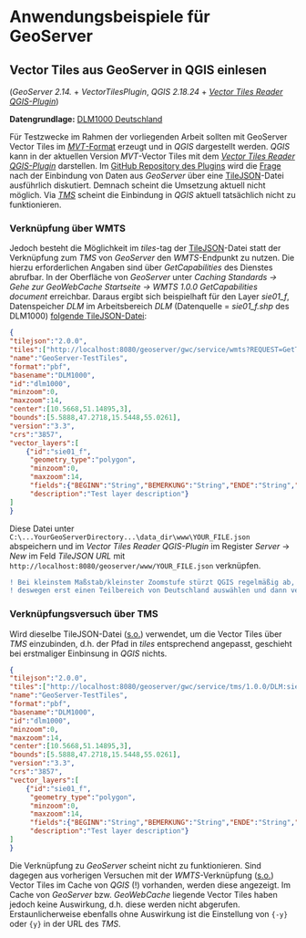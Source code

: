 # Anwendungsbeispiele für GeoServer
## Vector Tiles aus GeoServer in QGIS einlesen
(*GeoServer 2.14.* + *VectorTilesPlugin*, *QGIS 2.18.24* + [*Vector Tiles Reader QGIS-Plugin*](https://github.com/geometalab/Vector-Tiles-Reader-QGIS-Plugin))
  
**Datengrundlage:** [DLM1000 Deutschland](http://www.geodatenzentrum.de/geodaten/gdz_rahmen.gdz_div?gdz_spr=deu&gdz_akt_zeile=5&gdz_anz_zeile=1&gdz_unt_zeile=2&gdz_user_id=0)

Für Testzwecke im Rahmen der vorliegenden Arbeit sollten mit GeoServer Vector Tiles im [*MVT*-Format](https://github.com/mapbox/vector-tile-spec) erzeugt und in *QGIS* dargestellt werden. *QGIS* kann in der aktuellen Version *MVT*-Vector Tiles mit dem [*Vector Tiles Reader QGIS-Plugin*](https://github.com/geometalab/Vector-Tiles-Reader-QGIS-Plugin) darstellen. Im [GitHub Repository des Plugins](https://github.com/geometalab/Vector-Tiles-Reader-QGIS-Plugin/issues/112) wird die [Frage](https://github.com/geometalab/Vector-Tiles-Reader-QGIS-Plugin/issues/112) nach der Einbindung von Daten aus *GeoServer* über eine [TileJSON](https://github.com/mapbox/tilejson-spec)-Datei ausführlich diskutiert. Demnach scheint die Umsetzung aktuell nicht möglich. Via [*TMS*](https://github.com/GjueAtGit/VTs_datasource_ogc/blob/master/geoserver/README.md#verkn%C3%BCpfungsversuch-%C3%BCber-tms) scheint die Einbindung in *QGIS* aktuell tatsächlich nicht zu funktionieren.

### Verknüpfung über WMTS
Jedoch besteht die Möglichkeit im *tiles*-tag der [TileJSON](https://github.com/mapbox/tilejson-spec)-Datei statt der Verknüpfung zum *TMS* von *GeoServer* den *WMTS*-Endpunkt zu nutzen. Die hierzu erforderlichen Angaben sind über *GetCapabilities* des Dienstes abrufbar. In der Oberfläche von *GeoServer* unter *Caching Standards -> Gehe zur GeoWebCache Startseite -> WMTS 1.0.0 GetCapabilities document* erreichbar.
Daraus ergibt sich beispielhaft für den Layer *sie01_f*, Datenspeicher *DLM* im Arbeitsbereich *DLM* (Datenquelle = *sie01_f.shp* des DLM1000) [folgende TileJSON-Datei](https://github.com/GjueAtGit/VTs_datasource_ogc/blob/master/geoserver/example_tilejson_vts_wmts.json):
```json
{
"tilejson":"2.0.0",
"tiles":["http://localhost:8080/geoserver/gwc/service/wmts?REQUEST=GetTile&SERVICE=WMTS&VERSION=1.0.0&LAYER=DLM:sie01_f&STYLE=&TILEMATRIX=EPSG:900913:{z}&TILEMATRIXSET=EPSG:900913&FORMAT=application/x-protobuf;type=mapbox-vector&TILECOL={x}&TILEROW={y}"],
"name":"GeoServer-TestTiles",
"format":"pbf",
"basename":"DLM1000",
"id":"dlm1000",
"minzoom":0,
"maxzoom":14,
"center":[10.5668,51.14895,3],
"bounds":[5.5888,47.2718,15.5448,55.0261],
"version":"3.3",
"crs":"3857",
"vector_layers":[
	{"id":"sie01_f",
	 "geometry_type":"polygon",
	 "minzoom":0,
	 "maxzoom":14,
	 "fields":{"BEGINN":"String","BEMERKUNG":"String","ENDE":"String","LAND":"String","MODELLART":"String","NAM":"String","OBJART":"String","OBJART_TXT":"String","OBJID":"String","RGS":"String"},
	 "description":"Test layer description"}
]
}
```
Diese Datei unter `C:\...YourGeoServerDirectory...\data_dir\www\YOUR_FILE.json` abspeichern und im *Vector Tiles Reader QGIS-Plugin* im Register *Server* -> *New* im Feld *TileJSON URL* mit `http://localhost:8080/geoserver/www/YOUR_FILE.json` verknüpfen.
```diff
! Bei kleinstem Maßstab/kleinster Zoomstufe stürzt QGIS regelmäßig ab,           !
! deswegen erst einen Teilbereich von Deutschland auswählen und dann verknüpfen. !
```

### Verknüpfungsversuch über TMS

Wird dieselbe TileJSON-Datei ([s.o.](https://github.com/GjueAtGit/VTs_datasource_ogc/tree/master/geoserver#vector-tiles-aus-geoserver-in-qgis-einlesen)) verwendet, um die Vector Tiles über *TMS* einzubinden, d.h. der Pfad in *tiles* entsprechend angepasst, geschieht bei erstmaliger Einbinsung in *QGIS* nichts.

```json
{
"tilejson":"2.0.0",
"tiles":["http://localhost:8080/geoserver/gwc/service/tms/1.0.0/DLM:sie01_f@EPSG:900913@pbf/{z}/{x}/{-y}.pbf"],
"name":"GeoServer-TestTiles",
"format":"pbf",
"basename":"DLM1000",
"id":"dlm1000",
"minzoom":0,
"maxzoom":14,
"center":[10.5668,51.14895,3],
"bounds":[5.5888,47.2718,15.5448,55.0261],
"version":"3.3",
"crs":"3857",
"vector_layers":[
	{"id":"sie01_f",
	 "geometry_type":"polygon",
	 "minzoom":0,
	 "maxzoom":14,
	 "fields":{"BEGINN":"String","BEMERKUNG":"String","ENDE":"String","LAND":"String","MODELLART":"String","NAM":"String","OBJART":"String","OBJART_TXT":"String","OBJID":"String","RGS":"String"},
	 "description":"Test layer description"}
]
}
```
Die Verknüpfung zu *GeoServer* scheint nicht zu funktionieren. Sind dagegen aus vorherigen Versuchen mit der *WMTS*-Verknüpfung ([s.o.](https://github.com/GjueAtGit/VTs_datasource_ogc/tree/master/geoserver#vector-tiles-aus-geoserver-in-qgis-einlesen)) Vector Tiles im Cache von *QGIS* (!) vorhanden, werden diese angezeigt. Im Cache von *GeoServer* bzw. *GeoWebCache* liegende Vector Tiles haben jedoch keine Auswirkung, d.h. diese werden nicht abgerufen. Erstaunlicherweise ebenfalls ohne Auswirkung ist die Einstellung von `{-y}` oder `{y}` in der URL des *TMS*.
